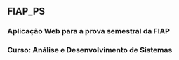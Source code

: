 ## FIAP_PS

### Aplicação Web para a prova semestral da FIAP

### Curso: Análise e Desenvolvimento de Sistemas

